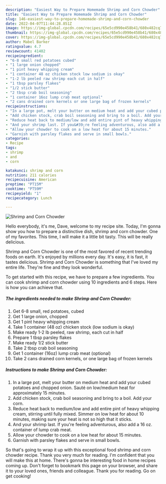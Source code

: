 ```yaml
---
description: "Easiest Way to Prepare Homemade Shrimp and Corn Chowder"
title: "Easiest Way to Prepare Homemade Shrimp and Corn Chowder"
slug: 146-easiest-way-to-prepare-homemade-shrimp-and-corn-chowder
date: 2022-04-07T11:44:28.851Z
image: https://img-global.cpcdn.com/recipes/65e5cd990e458b41/680x482cq70/shrimp-and-corn-chowder-recipe-main-photo.jpg
thumbnail: https://img-global.cpcdn.com/recipes/65e5cd990e458b41/680x482cq70/shrimp-and-corn-chowder-recipe-main-photo.jpg
cover: https://img-global.cpcdn.com/recipes/65e5cd990e458b41/680x482cq70/shrimp-and-corn-chowder-recipe-main-photo.jpg
author: Mabel Barker
ratingvalue: 4.7
reviewcount: 41402
recipeingredient:
- "6-8 small red potatoes cubed"
- "1 large onion chopped"
- "1 pint heavy whipping cream"
- "1 container 48 oz chicken stock low sodium is okay"
- "1-2 lb peeled raw shrimp each cut in half"
- "1 tbsp parsley flakes"
- "1/2 stick butter"
- "2 tbsp crab boil seasoning"
- "1 container 16oz lump crab meat optional"
- "2 cans drained corn kernels or one large bag of frozen kernels"
recipeinstructions:
- "In a large pot, melt your butter on medium heat and add your cubed potatoes and chopped onion. Sauté on low/medium heat for approximately 15 minutes."
- "Add chicken stock, crab boil seasoning and bring to a boil. Add your corn."
- "Reduce heat back to medium/low and add entire pint of heavy whipping cream, stirring until fully mixed. Simmer on low heat for about 10 minutes, making sure your heat is not so high that it sticks."
- "And your shrimp last. If you&#39;re feeling adventurous, also add a 16 oz. container of lump crab meat."
- "Allow your chowder to cook on a low heat for about 15 minutes."
- "Garnish with parsley flakes and serve in small bowls."
categories:
- Recipe
tags:
- shrimp
- and
- corn

katakunci: shrimp and corn 
nutrition: 211 calories
recipecuisine: American
preptime: "PT15M"
cooktime: "PT59M"
recipeyield: "1"
recipecategory: Lunch

---
```



![Shrimp and Corn Chowder](https://img-global.cpcdn.com/recipes/65e5cd990e458b41/680x482cq70/shrimp-and-corn-chowder-recipe-main-photo.jpg)

Hello everybody, it's me, Dave, welcome to my recipe site. Today, I'm gonna show you how to prepare a distinctive dish, shrimp and corn chowder. One of my favorites. This time, I will make it a little bit tasty. This will be really delicious.

Shrimp and Corn Chowder is one of the most favored of recent trending foods on earth. It's enjoyed by millions every day. It's easy, it is fast, it tastes delicious. Shrimp and Corn Chowder is something that I've loved my entire life. They're fine and they look wonderful.




To get started with this recipe, we have to prepare a few ingredients. You can cook shrimp and corn chowder using 10 ingredients and 6 steps. Here is how you can achieve that.

<!--inarticleads1-->

##### The ingredients needed to make Shrimp and Corn Chowder:

1. Get 6-8 small, red potatoes, cubed
1. Get 1 large onion, chopped
1. Get 1 pint heavy whipping cream
1. Take 1 container (48 oz) chicken stock (low sodium is okay)
1. Make ready 1-2 lb peeled, raw shrimp, each cut in half
1. Prepare 1 tbsp parsley flakes
1. Make ready 1/2 stick butter
1. Take 2 tbsp crab boil seasoning
1. Get 1 container (16oz) lump crab meat (optional)
1. Take 2 cans drained corn kernels, or one large bag of frozen kernels




<!--inarticleads2-->

##### Instructions to make Shrimp and Corn Chowder:

1. In a large pot, melt your butter on medium heat and add your cubed potatoes and chopped onion. Sauté on low/medium heat for approximately 15 minutes.
1. Add chicken stock, crab boil seasoning and bring to a boil. Add your corn.
1. Reduce heat back to medium/low and add entire pint of heavy whipping cream, stirring until fully mixed. Simmer on low heat for about 10 minutes, making sure your heat is not so high that it sticks.
1. And your shrimp last. If you&#39;re feeling adventurous, also add a 16 oz. container of lump crab meat.
1. Allow your chowder to cook on a low heat for about 15 minutes.
1. Garnish with parsley flakes and serve in small bowls.




So that's going to wrap it up with this exceptional food shrimp and corn chowder recipe. Thank you very much for reading. I'm confident that you will make this at home. There's gonna be interesting food in home recipes coming up. Don't forget to bookmark this page on your browser, and share it to your loved ones, friends and colleague. Thank you for reading. Go on get cooking!
